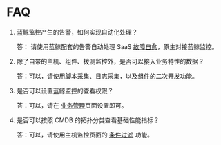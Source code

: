 # FAQ

1. 蓝鲸监控产生的告警，如何实现自动化处理？

    答： 请使用蓝鲸配套的告警自动处理 SaaS [故障自愈](5.1/FTA/Intro/README.md)，原生对接蓝鲸监控。

2. 除了自带的主机、组件、拨测监控外，是否可以接入业务特性的数据？

    答：可以，请使用[脚本采集](5.1/蓝鲸监控/快速入门/自定义监控/Shell_Scripts_Collection.md)、[日志采集](5.1/蓝鲸监控/快速入门/自定义监控/Log_Collection.md)，以及[组件的二次开发](5.1/蓝鲸监控/快速入门/组件监控/Write_Component.md)功能。

3. 是否可以设置蓝鲸监控的查看权限？

    答：可以，请在 [业务管理](5.1/蓝鲸监控/产品功能/Authority_management_desc.md)页面设置即可。

4. 是否可以按照 CMDB 的拓扑分类查看基础性能指标？

    答：可以，请使用主机监控页面的 [条件过滤](5.1/蓝鲸监控/产品功能/Host_monitor_desc.md) 功能。
